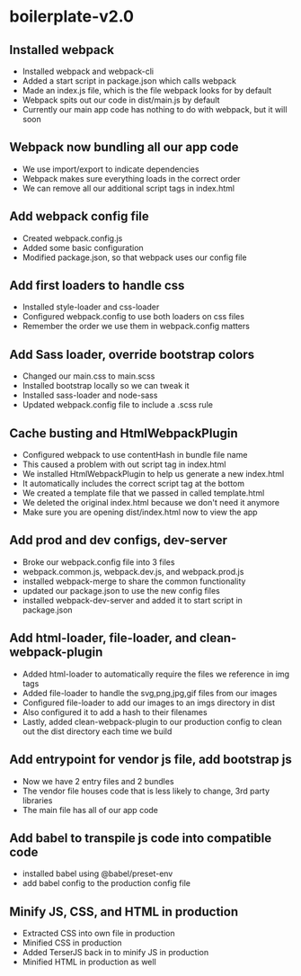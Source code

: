 # boilerplate-v2.0

## Installed webpack
- Installed webpack and webpack-cli
- Added a start script in package.json which calls webpack
- Made an index.js file, which is the file webpack looks for by default
- Webpack spits out our code in dist/main.js by default
- Currently our main app code has nothing to do with webpack, but it will soon

## Webpack now bundling all our app code
- We use import/export to indicate dependencies
- Webpack makes sure everything loads in the correct order
- We can remove all our additional script tags in index.html

## Add webpack config file
- Created webpack.config.js
- Added some basic configuration
- Modified package.json, so that webpack uses our config file

## Add first loaders to handle css
- Installed style-loader and css-loader
- Configured webpack.config to use both loaders on css files
- Remember the order we use them in webpack.config matters

## Add Sass loader, override bootstrap colors
- Changed our main.css to main.scss
- Installed bootstrap locally so we can tweak it
- Installed sass-loader and node-sass
- Updated webpack.config file to include a .scss rule

## Cache busting and HtmlWebpackPlugin
- Configured webpack to use contentHash in bundle file name
- This caused a problem with out script tag in index.html
- We installed HtmlWebpackPlugin to help us generate a new index.html
- It automatically includes the correct script tag at the bottom
- We created a template file that we passed in called template.html
- We deleted the original index.html because we don't need it anymore
- Make sure you are opening dist/index.html now to view the app

## Add prod and dev configs, dev-server
- Broke our webpack.config file into 3 files
- webpack.common.js, webpack.dev.js, and webpack.prod.js
- installed webpack-merge to share the common functionality
- updated our package.json to use the new config files
- installed webpack-dev-server and added it to start script in package.json

## Add html-loader, file-loader, and clean-webpack-plugin
- Added html-loader to automatically require the files we reference in img tags
- Added file-loader to handle the svg,png,jpg,gif files from our images
- Configured file-loader to add our images to an imgs directory in dist
- Also configured it to add a hash to their filenames
- Lastly, added clean-webpack-plugin to our production config to clean out the dist directory each time we build

## Add entrypoint for vendor js file, add bootstrap js
- Now we have 2 entry files and 2 bundles
- The vendor file houses code that is less likely to change, 3rd party libraries
- The main file has all of our app code

## Add babel to transpile js code into compatible code
- installed babel using @babel/preset-env
- add babel config to the production config file

## Minify JS, CSS, and HTML in production
- Extracted CSS into own file in production
- Minified CSS in production
- Added TerserJS back in to minify JS in production
- Minified HTML in production as well
